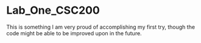 # Lab_One_CSC200
This is something I am very proud of accomplishing my first try, though the code might be able to be improved upon in the future.

